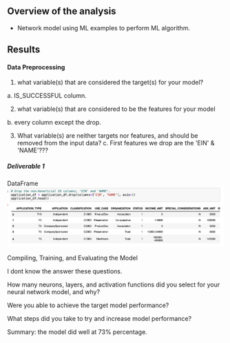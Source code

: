 ## Overview of the analysis
- Network model using ML examples to perform ML algorithm.


## Results 
#### Data Preprocessing

1. what variable(s) that are considered the target(s) for your model?

  a. IS_SUCCESSFUL column.

2. what variable(s) that are considered to be the features for your model

  b. every column except the drop.

3. What variable(s) are neither targets nor features, and should be removed from the input data?
  c. First features we drop are the 'EIN' & 'NAME'???

##### Deliverable 1 
DataFrame <br>
![Figure 1](https://github.com/davidhyongae2/network/blob/main/Figure1.png) <br>


Compiling, Training, and Evaluating the Model

I dont know the answer these questions. 

How many neurons, layers, and activation functions did you select for your neural network model, and why?

Were you able to achieve the target model performance?

What steps did you take to try and increase model performance?


Summary: the model did well at 73% percentage. 

